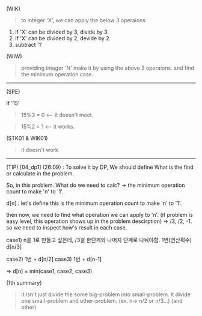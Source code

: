 

(WIK)

> to integer 'X', we can apply the below 3 operaions
   1. If 'X' can be divided by 3, divide by 3.
   2. If 'X' can be divided by 2, devide by 2.
   3. subtract '1'

(WIW)
> providing integer 'N'
  make it by using the above 3 operaions.
  and find the minimum operation case.

------------------------------------------------------------

(SPE)

If '15'

  > 15%3 = 0   <-- it doesn't meet.


  > 15%2 = 1   <-- it works.


(STK01 & WIK01)
  > it doesn't work
   
---------------------------------------------------------------
(TIP)
[04_dp1] (26:09)
: To solve it by DP,
  We should define What is the find or calculate in the problem.

  So, in this problem.
  What do we need to calc?
  -> the minimum operation count to make 'n' to '1'.


  d[n] : let's define this is the minimum operation count to make 'n' to '1'.

  then now, we need to find what operation we can apply to 'n'. 
  (if problem is easy level, this operation shows up in the problem descirption)
  => /3, /2, -1.
  so we need to inspect how's result in each case.

   case1) n을 1로 만들고 싶은데, /3걸 한단계와 나머지 단계로 나눠야함.
                                     1번(연산획수)      d[n/3]
          
   case2)   1번 + d[n/2]
   case3)   1번 + d[n-1]

  => d[n] = min(case1, case2, case3)



  (1th summary)
   > It isn't just divide the some big-problem into  small-problem.
   > It divide one small-problem and other-problem.
               (ex. n-> n/2 or n/3...) (and other)



